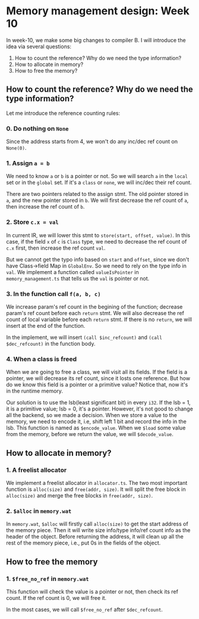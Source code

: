 # Memory management design: Week 10
In week-10, we make some big changes to compiler B. I will introduce the idea via several questions:
 1. How to count the reference? Why do we need the type information?
 2. How to allocate in memory? 
 3. How to free the memory? 
## How to count the reference? Why do we need the type information?
Let me introduce the reference counting rules:
### 0. Do nothing on `None`
Since the address starts from 4, we won't do any inc/dec ref count on `None(0)`.
### 1. Assign `a = b`
We need to know `a` or `b` is a pointer or not. So we will search `a` in the `local` set or in the `global` set. If it's a `class` or `none`, we will inc/dec their ref count.

There are two pointers related to the assign stmt. The old pointer stored in `a`, and the new pointer stored in `b`. We will first decrease the ref count of `a`, then increase the ref count of `b`.

### 2. Store `c.x = val`
In current IR, we will lower this stmt to `store(start, offset, value)`. In this case, if the field `x` of `c` is `Class` type, we need to decrease the ref count of `c.x` first, then increase the ref count `val`.

But we cannot get the typo info based on `start` and `offset`, since we don't have Class->field Map in `GlobalEnv`. So we need to rely on the type info in `val`. We implement a function called `valueIsPointer` in `memory_management.ts` that tells us the `val` is pointer or not.

### 3. In the function call `f(a, b, c)`
We increase param's ref count in the begining of the function; decrease param's ref count before each `return` stmt. We will also decrease the ref count of local variable before each `return` stmt. If there is no `return`, we will insert at the end of the function.

In the implement, we will insert `(call $inc_refcount)` and `(call $dec_refcount)` in the function body.

### 4. When a class is freed
When we are going to free a class, we will visit all its fields. If the field is a pointer, we will decrease its ref count, since it losts one reference. But how do we know this field is a pointer or a primitive value? Notice that, now it's in the runtime memory. 

Our solution is to use the lsb(least significant bit) in every `i32`. If the lsb = 1, it is a primitive value; lsb = 0, it's a pointer. However, it's not good to change all the backend, so we made a decision. When we store a value to the memory, we need to encode it, i.e, shift left 1 bit and record the info in the lsb. This function is named as `$encode_value`. When we `$load` some value from the memory, before we return the value, we will `$decode_value`.

<!-- But when we are doing codegen for `call` expr, we don't know the type of the arguments, since we don't have a Func->Param Type map in `GlobalEnv`. We cannot know which arg is a pointer and whose ref count should be modified. -->

## How to allocate in memory? 
### 1. A freelist allocator
We implement a freelist allocator in `allocator.ts`. The two most important function is `alloc(size)` and `free(addr, size)`. It will split the free block in `alloc(size)` and merge the free blocks in `free(addr, size)`.

### 2. `$alloc` in `memory.wat`
In `memory.wat`, `$alloc` will firstly call `alloc(size)` to get the start address of the memory piece. Then it will write size info/type info/ref count info as the header of the object. Before returning the address, it will clean up all the rest of the memory piece, i.e., put 0s in the fields of the object.

## How to free the memory
### 1. `$free_no_ref` in `memory.wat`
This function will check the value is a pointer or not, then check its ref count. If the ref count is 0, we will free it.

In the most cases, we will call `$free_no_ref` after `$dec_refcount`. 




